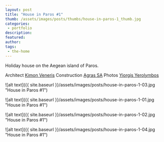 ```yaml
---
layout: post
title: "House in Paros #1"
thumb: /assets/images/posts/thumbs/house-in-paros-1_thumb.jpg
categories:
 - portfolio
description:
featured:
author: 
tags:
 - the-home
---
```


Holiday house on the Aegean island of Paros.

<p class="credits">
    <span class="title">Architect</span>
        <span class="contributor"><a href="https://www.kimonveneris.com/">Kimon Veneris</a></span>
    <span class="title">Construction</span>
        <span class="contributor"><a href="http://agras.gr/">Agras SA</a></span>
    <span class="title">Photos</span>
        <span class="contributor"><a href="http://www.yerolymbos.com/el/">Yiorgis Yerolymbos</a></span>
</p>

![alt text]({{ site.baseurl }}/assets/images/posts/house-in-paros-1-03.jpg "House in Paros #1")

![alt text]({{ site.baseurl }}/assets/images/posts/house-in-paros-1-01.jpg "House in Paros #1")

![alt text]({{ site.baseurl }}/assets/images/posts/house-in-paros-1-02.jpg "House in Paros #1")

![alt text]({{ site.baseurl }}/assets/images/posts/house-in-paros-1-04.jpg "House in Paros #1")
